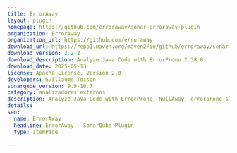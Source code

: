 ```yaml
---
title: ErrorAway
layout: plugin
homepage: https://github.com/erroraway/sonar-erroraway-plugin
organization: ErrorAway
organization_url: https://github.com/erroraway
download_url: https://repo1.maven.org/maven2/io/github/erroraway/sonar-erroraway-sonar-plugin/2.2.2/sonar-erroraway-sonar-plugin-2.2.2.jar
download_version: 2.2.2
download_description: Analyze Java Code with ErrorProne 2.38.0
download_date: 2025-05-13
license: Apache License, Version 2.0
developers: Guillaume Toison
sonarqube_version: 9.9-10.7
category: analizadores externos
description: Analyze Java Code with ErrorProne, NullAway, errorprone-slf4j and Picnic ErrorProne support
details: 
seo:
  name: ErrorAway
  headline: ErrorAway - SonarQube Plugin
  type: ItemPage

---
```


